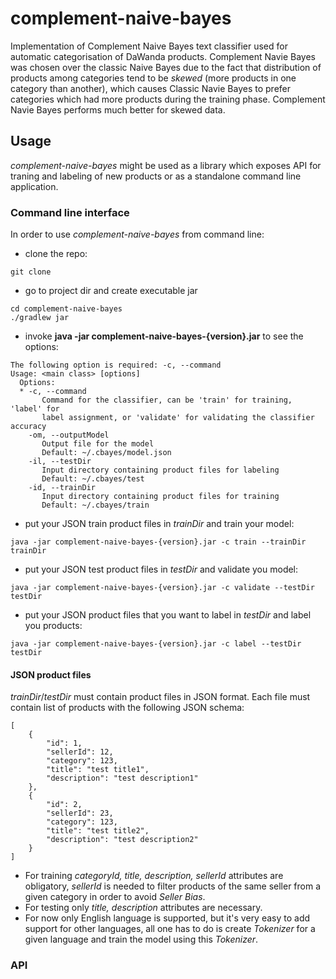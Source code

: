complement-naive-bayes
======================

Implementation of Complement Naive Bayes text classifier used for automatic categorisation of DaWanda products.
Complement Navie Bayes was chosen over the classic Naive Bayes due to the fact that distribution of products among
categories tend to be _skewed_ (more products in one category than another), which causes Classic Navie Bayes to
prefer categories which had more products during the training phase. Complement Navie Bayes performs much better
for skewed data.

## Usage
*complement-naive-bayes* might be used as a library which exposes API for traning and labeling of new products 
or as a standalone command line application.
### Command line interface
In order to use *complement-naive-bayes* from command line:
* clone the repo:
```
git clone 
```
* go to project dir and create executable jar
```
cd complement-naive-bayes
./gradlew jar
```
* invoke **java -jar complement-naive-bayes-{version}.jar** to see the options:
```
The following option is required: -c, --command
Usage: <main class> [options]
  Options:
  * -c, --command
       Command for the classifier, can be 'train' for training, 'label' for
       label assignment, or 'validate' for validating the classifier accuracy
    -om, --outputModel
       Output file for the model
       Default: ~/.cbayes/model.json
    -il, --testDir
       Input directory containing product files for labeling
       Default: ~/.cbayes/test
    -id, --trainDir
       Input directory containing product files for training
       Default: ~/.cbayes/train
```
* put your JSON train product files in _trainDir_ and train your model:
```
java -jar complement-naive-bayes-{version}.jar -c train --trainDir trainDir
```
* put your JSON test product files in _testDir_ and validate you model:
```
java -jar complement-naive-bayes-{version}.jar -c validate --testDir testDir
```
* put your JSON product files that you want to label in _testDir_ and label you products:
```
java -jar complement-naive-bayes-{version}.jar -c label --testDir testDir
```
#### JSON product files
*trainDir*/*testDir* must contain product files in JSON format. Each file must contain list of products with
the following JSON schema:
```
[
    {
        "id": 1,
        "sellerId": 12,
        "category": 123,
        "title": "test title1",
        "description": "test description1"
    },
    {
        "id": 2,
        "sellerId": 23,
        "category": 123,
        "title": "test title2",
        "description": "test description2"
    }
]
```
* For training _categoryId, title, description, sellerId_ attributes are obligatory, _sellerId_ is needed to filter
products of the same seller from a given category in order to avoid _Seller Bias_.
* For testing only _title, description_ attributes are necessary.
* For now only English language is supported, but it's very easy to add support for other languages, all one has
to do is create _Tokenizer_ for a given language and train the model using this _Tokenizer_.

### API

